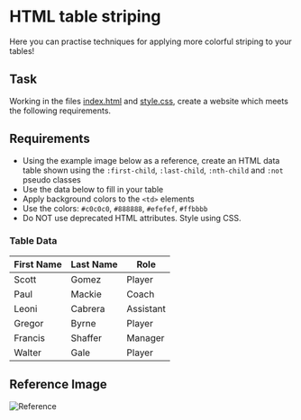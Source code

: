 # HTML table striping

Here you can practise techniques for applying more colorful striping to your tables!

## Task

Working in the files [index.html](./index.html) and [style.css](./style.css), create a website which meets the following requirements.

## Requirements

- Using the example image below as a reference, create an HTML data table shown using the `:first-child`, `:last-child`, `:nth-child` and `:not` pseudo classes
- Use the data below to fill in your table
- Apply background colors to the `<td>` elements
- Use the colors: `#c0c0c0`, `#888888`, `#efefef`, `#ffbbbb`
- Do NOT use deprecated HTML attributes. Style using CSS.

### Table Data

| First Name | Last Name | Role      |
| ---------- | --------- | --------- |
| Scott      | Gomez     | Player    |
| Paul       | Mackie    | Coach     |
| Leoni      | Cabrera   | Assistant |
| Gregor     | Byrne     | Player    |
| Francis    | Shaffer   | Manager   |
| Walter     | Gale      | Player    |

## Reference Image

![Reference](/reference.png)
